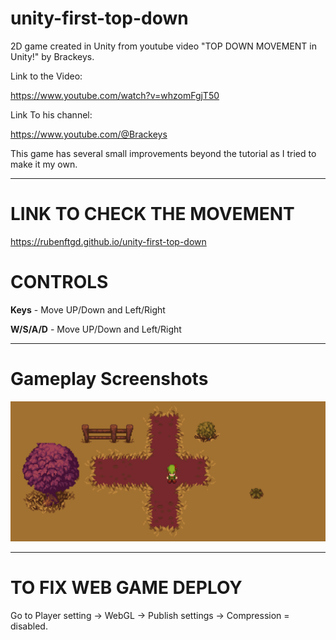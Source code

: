 # unity-first-top-down

2D game created in Unity from youtube video "TOP DOWN MOVEMENT in Unity!" by Brackeys.

Link to the Video:

https://www.youtube.com/watch?v=whzomFgjT50

Link To his channel:

https://www.youtube.com/@Brackeys

This game has several small improvements beyond the tutorial as I tried to make it my own.


---

# LINK TO CHECK THE MOVEMENT
https://rubenftgd.github.io/unity-first-top-down

# CONTROLS
**Keys** - Move UP/Down and Left/Right

**W/S/A/D** - Move UP/Down and Left/Right

---

**Gameplay Screenshots**
======
![plot](./gameplay-images/image_1.png)

---

# TO FIX WEB GAME DEPLOY
Go to Player setting -> WebGL -> Publish settings -> Compression = disabled. 
